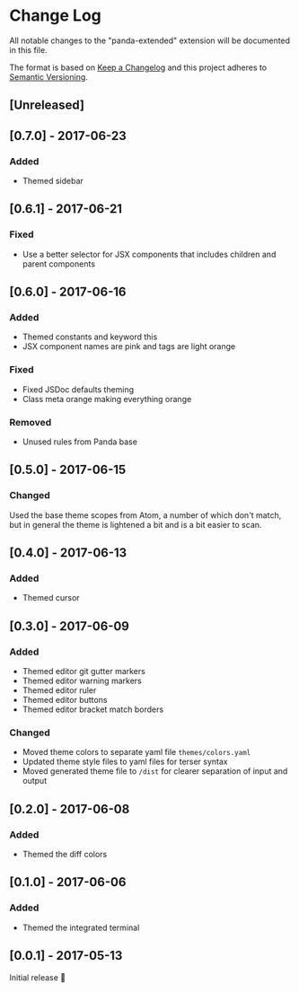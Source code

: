 # Change Log
All notable changes to the "panda-extended" extension will be documented in this
file.

The format is based on [Keep a Changelog](http://keepachangelog.com/)
and this project adheres to [Semantic Versioning](http://semver.org/).

## [Unreleased]

## [0.7.0] - 2017-06-23
### Added
- Themed sidebar

## [0.6.1] - 2017-06-21
### Fixed
- Use a better selector for JSX components that includes children and parent components

## [0.6.0] - 2017-06-16
### Added
- Themed constants and keyword this
- JSX component names are pink and tags are light orange

### Fixed
- Fixed JSDoc defaults theming
- Class meta orange making everything orange

### Removed
- Unused rules from Panda base

## [0.5.0] - 2017-06-15
### Changed
Used the base theme scopes from Atom, a number of which don't match, but in general
the theme is lightened a bit and is a bit easier to scan.

## [0.4.0] - 2017-06-13
### Added
- Themed cursor

## [0.3.0] - 2017-06-09
### Added
- Themed editor git gutter markers
- Themed editor warning markers
- Themed editor ruler
- Themed editor buttons
- Themed editor bracket match borders

### Changed
- Moved theme colors to separate yaml file `themes/colors.yaml`
- Updated theme style files to yaml files for terser syntax
- Moved generated theme file to `/dist` for clearer separation of input and output

## [0.2.0] - 2017-06-08
### Added
- Themed the diff colors

## [0.1.0] - 2017-06-06
### Added
- Themed the integrated terminal

## [0.0.1] - 2017-05-13
Initial release 🎉
